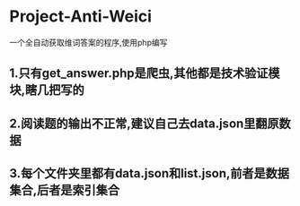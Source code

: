 # Project-Anti-Weici
一个全自动获取维词答案的程序,使用php编写
## 1.只有get_answer.php是爬虫,其他都是技术验证模块,瞎几把写的
## 2.阅读题的输出不正常,建议自己去data.json里翻原数据
## 3.每个文件夹里都有data.json和list.json,前者是数据集合,后者是索引集合
